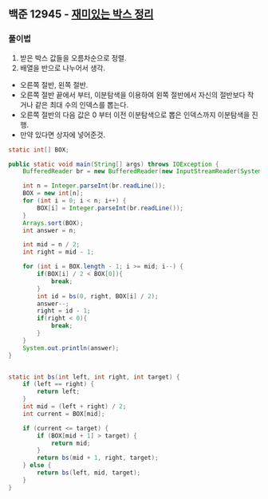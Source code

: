 ## 백준 12945 - [재미있는 박스 정리](https://www.acmicpc.net/problem/12945)

### 풀이법

1. 받은 박스 값들을 오름차순으로 정렬.
2. 배열을 반으로 나누어서 생각.
 - 오른쪽 절반, 왼쪽 절반.
 - 오른쪽 절반 끝에서 부터, 이분탐색을 이용하여 왼쪽 절반에서 자신의 절반보다 작거나 같은 최대 수의 인덱스를 뽑는다.
 - 오른쪽 절반의 다음 값은 0 부터 이전 이분탐색으로 뽑은 인덱스까지 이분탐색을 진행.
 - 만약 있다면 상자에 넣어준것.
~~~JAVA
static int[] BOX;

public static void main(String[] args) throws IOException {
    BufferedReader br = new BufferedReader(new InputStreamReader(System.in));

    int n = Integer.parseInt(br.readLine());
    BOX = new int[n];
    for (int i = 0; i < n; i++) {
        BOX[i] = Integer.parseInt(br.readLine());
    }
    Arrays.sort(BOX);
    int answer = n;

    int mid = n / 2;
    int right = mid - 1;

    for (int i = BOX.length - 1; i >= mid; i--) {
        if(BOX[i] / 2 < BOX[0]){
            break;
        }
        int id = bs(0, right, BOX[i] / 2);
        answer--;
        right = id - 1;
        if(right < 0){
            break;
        }
    }
    System.out.println(answer);
}


static int bs(int left, int right, int target) {
    if (left == right) {
        return left;
    }
    int mid = (left + right) / 2;
    int current = BOX[mid];

    if (current <= target) {
        if (BOX[mid + 1] > target) {
            return mid;
        }
        return bs(mid + 1, right, target);
    } else {
        return bs(left, mid, target);
    }
}
~~~
